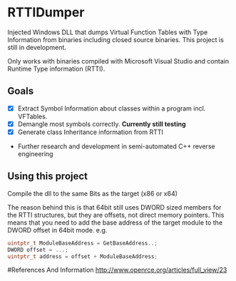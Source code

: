# RTTIDumper
Injected Windows DLL that dumps Virtual Function Tables with Type Information from binaries including closed source binaries. This project is still in development.

Only works with binaries compiled with Microsoft Visual Studio and contain Runtime Type information (RTTI).

## Goals
- [X] Extract Symbol Information about classes within a program incl. VFTables.
- [X] Demangle most symbols correctly. **Currently still testing**
- [X] Generate class Inheritance information from RTTI
- Further research and development in semi-automated C++ reverse engineering

## Using this project
Compile the dll to the same Bits as the target (x86 or x64)

The reason behind this is that 64bit still uses DWORD sized members
for the RTTI structures, but they are offsets, not direct memory pointers.
This means that you need to add the base address of the target module to the DWORD offset in 64bit mode.
e.g.
```c++
uintptr_t ModuleBaseAddress = GetBaseAddress..;
DWORD offset = ...;
uintptr_t address = offset + ModuleBaseAddress;
```

#References And Information
http://www.openrce.org/articles/full_view/23
